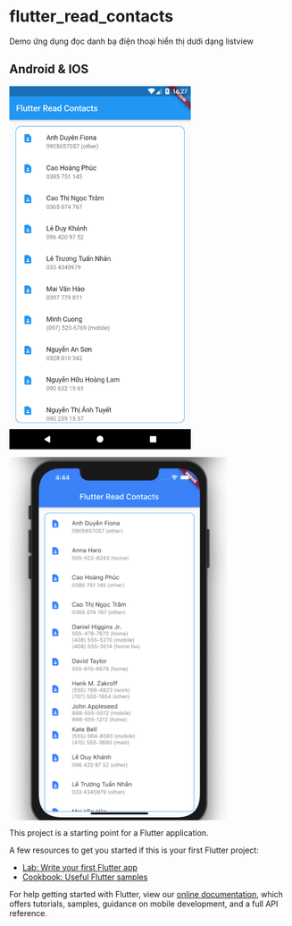 # flutter_read_contacts

Demo ứng dụng đọc danh bạ điện thoại hiển thị dưới dạng listview

## Android & IOS

<p>
<img src="captures/android-demo.png" align = "center" height = "650px">
</p>
<p>
<img src="captures/ios-demo.png" align = "center" height = "650px">
</p>

This project is a starting point for a Flutter application.

A few resources to get you started if this is your first Flutter project:

- [Lab: Write your first Flutter app](https://flutter.dev/docs/get-started/codelab)
- [Cookbook: Useful Flutter samples](https://flutter.dev/docs/cookbook)

For help getting started with Flutter, view our
[online documentation](https://flutter.dev/docs), which offers tutorials,
samples, guidance on mobile development, and a full API reference.
